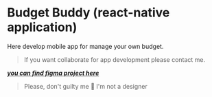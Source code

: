 # Budget Buddy (react-native application)

Here develop mobile app for manage your own budget.

> If you want collaborate for app development please contact me.

***[you can find figma project here](https://www.figma.com/design/xvd0OTkjdHJwK04RSQolGy/BudgetBuddyMobileApp?t=vUOGc22lD5bthCs4-0)***
> Please, don't guilty me 🙂 I'm not a designer
